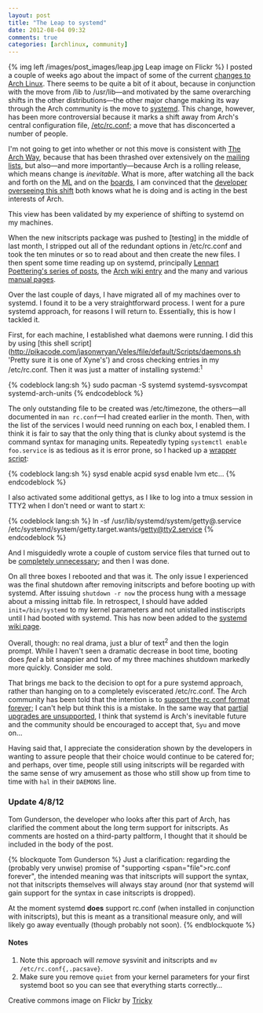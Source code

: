 ```yaml
---
layout: post
title: "The Leap to systemd"
date: 2012-08-04 09:32
comments: true
categories: [archlinux, community]
---
```

{% img left /images/post_images/leap.jpg Leap image on Flickr %}
I posted a couple of weeks ago about the impact of some of the current
[changes to Arch Linux](http://jasonwryan.com/blog/2012/07/19/breakage/ 'Post on the glibc change').
There seems to be quite a bit of it about, because in conjunction with the move from 
<span class="file">/lib</span> to <span class="file">/usr/lib</span>—and motivated by the same
overarching shifts in the other distributions—the other major change making its way through
the Arch community is the move to 
[systemd](http://freedesktop.org/wiki/Software/systemd 'Project page'). This change, however, has
been more controversial because it marks a shift away from Arch's central configuration
file, [/etc/rc.conf](https://wiki.archlinux.org/index.php/Rc.conf 'Arch wiki entry on rc.conf');
a move that has disconcerted a number of people.

I'm not going to get into whether or not this move is consistent with
[The Arch Way](https://wiki.archlinux.org/index.php/The_Arch_Way 'Wiki entry'), because that has
been thrashed over extensively on the 
[mailing](http://mailman.archlinux.org/pipermail/arch-dev-public/2012-July/023283.html 'ML thread on rc.conf')
[lists](http://mailman.archlinux.org/pipermail/arch-dev-public/2012-July/023258.html 'And another one…'),
but also—and more importantly—because Arch is a rolling release, which means change is *inevitable*.
What is more, after watching all the back and forth on the <acronym title="Mailing lists">ML</acronym>
and on the [boards](https://bbs.archlinux.org/viewtopic.php?id=96316&p=1 'Arch BBS thread on systemd'), I am convinced that the
[developer overseeing this shift](http://www.archlinux.org/developers/#tomegun 'Tom Gunderson')
both knows what he is doing and is acting in the best interests of Arch.

This view has been validated by my experience of shifting to systemd on my machines. 

When the new initscripts package was pushed to [testing] in the middle of last month,
I stripped out all of the redundant options in <span class="file">/etc/rc.conf</span>
and took the ten minutes or so to read about and then create the new files. I then spent some
time reading up on systemd, principally 
[Lennart Poettering's series of posts](http://0pointer.de/blog/projects/systemd-for-admins-1.html 'One of TWELVE…'),
the [Arch wiki entry](https://wiki.archlinux.org/index.php/Systemd 'Good, but needing some structure')
and the many and various
[manual pages](http://0pointer.de/public/systemd-man/ 'One for everything').

Over the last couple of days, I have migrated all of my machines over to systemd. I found it
to be a very straightforward process. I went for a pure systemd approach, for reasons I will
return to. Essentially, this is how I tackled it.

First, for each machine, I established what daemons were running. I did this by using
[this shell script](http://pikacode.com/jasonwryan/Veles/file/default/Scripts/daemons.sh 'Pretty sure it is one of Xyne's')
and cross checking entries in my <span class="file">/etc/rc.conf</span>. Then
it was just a matter of installing systemd:<sup>1</sup>

{% codeblock lang:sh %}
sudo pacman -S systemd systemd-sysvcompat systemd-arch-units
{% endcodeblock %}

The only outstanding file to be created was <span class="file">/etc/timezone</span>, the
others—all documented in `man rc.conf`—I had created earlier in the month. Then, with the
list of the services I would need running on each box, I enabled them. I think it is
fair to say that the only thing that is clunky about systemd is the command syntax for
managing units. Repeatedly typing `systemctl enable foo.service` is as tedious as it is
error prone, so I hacked up a 
[wrapper script](https://bitbucket.org/jasonwryan/centurion/src/default/Scripts/sysd 'sysd - *so* much easier'):

{% codeblock lang:sh %}
sysd enable acpid
sysd enable lvm
etc…
{% endcodeblock %}

I also activated some additional gettys, as I like to log into a tmux session in TTY2 when
I don't need or want to start `X`:

{% codeblock lang:sh %}
ln -sf /usr/lib/systemd/system/getty@.service /etc/systemd/system/getty.target.wants/getty@tty2.service
{% endcodeblock %}

And I misguidedly wrote a couple of custom service files that turned out to be
[completely unnecessary](https://bbs.archlinux.org/viewtopic.php?id=146207 'BBS post on said files');
and then I was done.

On all three boxes I rebooted and that was it. The only issue I experienced was
the final shutdown after removing initscripts and before booting up with
systemd. After issuing `shutdown -r now` the process 
hung with a message about a missing <span class="file">inittab</span> file. 
In retrospect, I should have added `init=/bin/systemd` to my kernel parameters
and not unistalled instiscripts until I had booted with systemd. This has 
now been added to the
[systemd wiki page](https://wiki.archlinux.org/index.php/Systemd 'Archwiki systemd page').

Overall, though: no real drama, just a blur of text<sup>2</sup> and then the
login prompt. While I haven't seen a dramatic decrease in boot time,
booting does *feel* a bit snappier and two of my three machines shutdown
markedly more quickly. Consider me sold.

That brings me back to the decision to opt for a pure systemd approach, rather than 
hanging on to a completely eviscerated <span class="file">/etc/rc.conf</span>. The 
Arch community has been told that the intention is to 
[support the rc.conf format forever](https://bbs.archlinux.org/viewtopic.php?pid=1133957#p1133957 'BBS post by tomegun');
I can't help but think this is a mistake. In the same way that
[partial upgrades are unsupported](https://wiki.archlinux.org/index.php/Pacman#Partial_upgrades_are_unsupported 'Pacman entry on Arch Wiki'),
I think that systemd is Arch's inevitable future and the community should be encouraged to accept that, `Syu` and
move on…

Having said that, I appreciate the consideration shown by the developers in wanting to assure
people that their choice would continue to be catered for; and perhaps, over time, people still
using initscripts will be regarded with the same sense of wry amusement as those who still show
up from time to time with `hal` in their `DAEMONS` line.

### Update 4/8/12
Tom Gunderson, the developer who looks after this part of Arch, has clarified the
comment about the long term support for initscripts. As comments are hosted on
a third-party paltform, I thought that it should be included in the body of the
post.

{% blockquote Tom Gunderson %}
Just a clarification: regarding the (probably very unwise) promise of "supporting <span="file">rc.conf</span> forever", the intended meaning was that initscripts will support the syntax, not that initscripts themselves will always stay around (nor that systemd will gain support for the syntax in case initscripts is dropped).

At the moment systemd <strong>does</strong> support <span class="file">rc.conf</span> (when installed in conjunction with initscripts), but this is meant as a transitional measure only, and will likely go away eventually (though probably not soon).
{% endblockquote %}

#### Notes
1. Note this approach will *remove* sysvinit and initscripts and `mv /etc/rc.conf{,.pacsave}`.
2. Make sure you remove `quiet` from your kernel parameters for your first systemd
boot so you can see that everything starts correctly…

Creative commons image on Flickr by 
[Tricky](http://www.flickr.com/photos/sovietuk/486119799/ 'leap by rick harrison')
